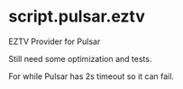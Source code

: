 script.pulsar.eztv
==================

EZTV Provider for Pulsar

Still need some optimization and tests.

For while Pulsar has 2s timeout so it can fail.
